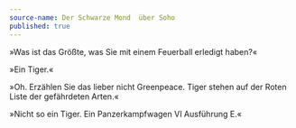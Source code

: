 ```yaml
---
source-name: Der Schwarze Mond  über Soho
published: true
---
```


<p>»Was ist das Größte, was Sie mit einem Feuerball erledigt haben?«</p>

<p>»Ein Tiger.«</p>

<p>»Oh. Erzählen Sie das lieber nicht Greenpeace. Tiger stehen auf der Roten Liste der gefährdeten Arten.«</p>

<p>»Nicht so ein Tiger. Ein Panzerkampfwagen VI Ausführung E.«</p>



